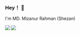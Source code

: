 ### Hey！ 👋
I'm MD. Mizanur Rahman (Shezan)

<a href="https://shezan.online"> <About Me>
</a>

<a href="https://github.com/shezan7539">
  <img align="left" src="https://github-readme-stats.vercel.app/api?username=shezan7539&include_all_commits=true&show_icons=true" />
</a>
<a href="https://github.com/shezan7539">
  <img align="left" src="https://github-readme-stats.vercel.app/api/top-langs/?username=shezan7539" />
</a>
